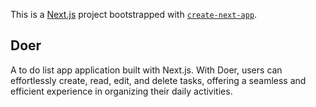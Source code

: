 This is a [Next.js](https://nextjs.org/) project bootstrapped with [`create-next-app`](https://github.com/vercel/next.js/tree/canary/packages/create-next-app).

## Doer
A to do list app application built with Next.js. With Doer, users can effortlessly create, read, edit, and delete tasks, offering a seamless and efficient experience in organizing their daily activities. 